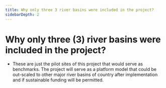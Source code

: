 ```yaml
---
title: Why only three 3 river basins were included in the project?
sidebarDepth: 2
---
```


# Why only three (3) river basins were included in the project?


 - These are just the pilot sites of this project that would serve as benchmarks. The project will serve as a platform model that could be out-scaled to other major river basins of country after implementation and if sustainable funding will be permitted.
